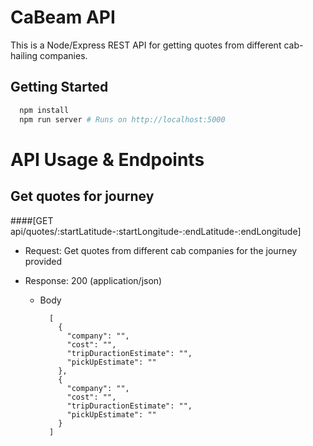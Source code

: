 # CaBeam API

This is a Node/Express REST API for getting quotes from different cab-hailing companies.

## Getting Started

```bash
  npm install
  npm run server # Runs on http://localhost:5000
```

# API Usage & Endpoints

## Get quotes for journey

####[GET api/quotes/:startLatitude-:startLongitude-:endLatitude-:endLongitude]

- Request: Get quotes from different cab companies for the journey provided

- Response: 200 (application/json)

  - Body

          [
            {
              "company": "",
              "cost": "",
              "tripDuractionEstimate": "",
              "pickUpEstimate": ""
            },
            {
              "company": "",
              "cost": "",
              "tripDuractionEstimate": "",
              "pickUpEstimate": ""
            }
          ]
